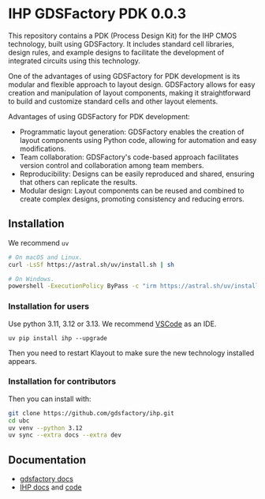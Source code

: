 # IHP GDSFactory PDK 0.0.3

This repository contains a PDK (Process Design Kit) for the IHP CMOS technology, built using GDSFactory. It includes standard cell libraries, design rules, and example designs to facilitate the development of integrated circuits using this technology.

One of the advantages of using GDSFactory for PDK development is its modular and flexible approach to layout design. GDSFactory allows for easy creation and manipulation of layout components, making it straightforward to build and customize standard cells and other layout elements.

Advantages of using GDSFactory for PDK development:

- Programmatic layout generation: GDSFactory enables the creation of layout components using Python code, allowing for automation and easy modifications.
- Team collaboration: GDSFactory's code-based approach facilitates version control and collaboration among team members.
- Reproducibility: Designs can be easily reproduced and shared, ensuring that others can replicate the results.
- Modular design: Layout components can be reused and combined to create complex designs, promoting consistency and reducing errors.

## Installation

We recommend `uv`

```bash
# On macOS and Linux.
curl -LsSf https://astral.sh/uv/install.sh | sh
```

```bash
# On Windows.
powershell -ExecutionPolicy ByPass -c "irm https://astral.sh/uv/install.ps1 | iex"
```

### Installation for users

Use python 3.11, 3.12 or 3.13. We recommend [VSCode](https://code.visualstudio.com/) as an IDE.

```
uv pip install ihp --upgrade
```

Then you need to restart Klayout to make sure the new technology installed appears.

### Installation for contributors


Then you can install with:

```bash
git clone https://github.com/gdsfactory/ihp.git
cd ubc
uv venv --python 3.12
uv sync --extra docs --extra dev
```

## Documentation

- [gdsfactory docs](https://gdsfactory.github.io/gdsfactory/)
- [IHP docs](https://gdsfactory.github.io/ihp/) and [code](https://github.com/gdsfactory/ihp)
